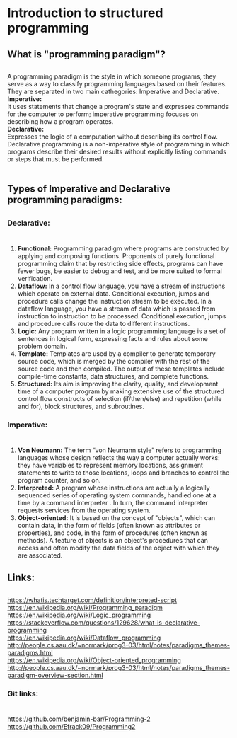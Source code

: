 # Introduction to structured programming <h3>
## What is "programming paradigm"? <h2>
A programming paradigm is the style in which someone programs, they serve as a way to classify programming languages based on their features. They are separated in two main cathegories: Imperative and Declarative.  <br>
**Imperative:**  <br>
It uses statements that change a program's state and expresses commands for the computer to perform; imperative programming focuses on describing how a program operates.  <br>
**Declarative:**  <br>
Expresses the logic of a computation without describing its control flow. Declarative programming is a non-imperative style of programming in which programs describe their desired results without explicitly listing commands or steps that must be performed.  <br>  <br>
## Types of Imperative and Declarative programming paradigms: <h2>
### Declarative: <h1> 
1. **Functional:** Programming paradigm where programs are constructed by applying and composing functions. Proponents of purely functional programming claim that by restricting side effects, programs can have fewer bugs, be easier to debug and test, and be more suited to formal verification.  <br>
2. **Dataflow:** In a control flow language, you have a stream of instructions which operate on external data. Conditional execution, jumps and procedure calls change the instruction stream to be executed. In a dataflow language, you have a stream of data which is passed from instruction to instruction to be processed. Conditional execution, jumps and procedure calls route the data to different instructions. <br>
3. **Logic:** Any program written in a logic programming language is a set of sentences in logical form, expressing facts and rules about some problem domain. <br>
4. **Template:**  Templates are used by a compiler to generate temporary source code, which is merged by the compiler with the rest of the source code and then compiled. The output of these templates include compile-time constants, data structures, and complete functions. <br>
5. **Structured:** Its aim is improving the clarity, quality, and development time of a computer program by making extensive use of the structured control flow constructs of selection (if/then/else) and repetition (while and for), block structures, and subroutines. <br>
### Imperative: <h1>
1. **Von Neumann:** The term “von Neumann style” refers to programming languages whose design reflects the way a computer actually works: they have variables to represent memory locations, assignment statements to write to those locations, loops and branches to control the program counter, and so on. <br>
2. **Interpreted:** A program whose instructions are actually a logically sequenced series of operating system commands, handled one at a time by a command interpreter . In turn, the command interpreter requests services from the operating system. <br>
3. **Object-oriented:** It is based on the concept of "objects", which can contain data, in the form of fields (often known as attributes or properties), and code, in the form of procedures (often known as methods). A feature of objects is an object's procedures that can access and often modify the data fields of the object with which they are associated. <br>
## Links: <h2>
https://whatis.techtarget.com/definition/interpreted-script <br>
https://en.wikipedia.org/wiki/Programming_paradigm <br>
https://en.wikipedia.org/wiki/Logic_programming <br>
https://stackoverflow.com/questions/129628/what-is-declarative-programming <br>
https://en.wikipedia.org/wiki/Dataflow_programming <br>
http://people.cs.aau.dk/~normark/prog3-03/html/notes/paradigms_themes-paradigms.html <br>
https://en.wikipedia.org/wiki/Object-oriented_programming <br>
http://people.cs.aau.dk/~normark/prog3-03/html/notes/paradigms_themes-paradigm-overview-section.html <br>

### Git links: <h1>
https://github.com/benjamin-bar/Programming-2 <br>
https://github.com/Efrack09/Programming2
